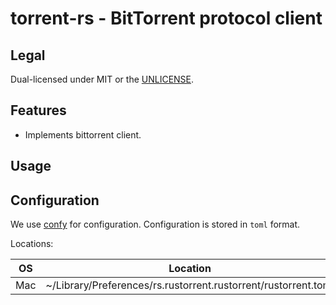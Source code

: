 # torrent-rs - BitTorrent protocol client

## Legal

Dual-licensed under MIT or the [UNLICENSE](http://unlicense.org/).

## Features

- Implements bittorrent client.

## Usage

## Configuration

We use [confy](https://docs.rs/confy) for configuration. Configuration is stored in `toml` format.

Locations:

| OS  | Location                                                       |
|-----|----------------------------------------------------------------|
| Mac | ~/Library/Preferences/rs.rustorrent.rustorrent/rustorrent.toml |
